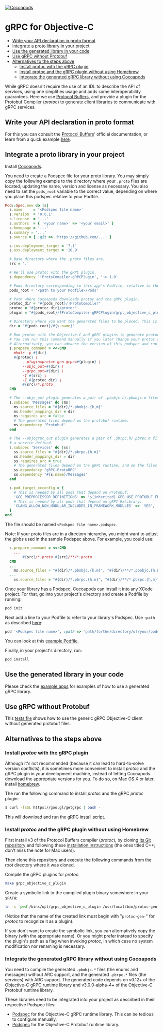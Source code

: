 [![Cocoapods](https://img.shields.io/cocoapods/v/gRPC.svg)](https://cocoapods.org/pods/gRPC)
# gRPC for Objective-C

- [Write your API declaration in proto format](#write-protos)
- [Integrate a proto library in your project](#cocoapods)
- [Use the generated library in your code](#use)
- [Use gRPC without Protobuf](#no-proto)
- [Alternatives to the steps above](#alternatives)
    - [Install protoc with the gRPC plugin](#install)
    - [Install protoc and the gRPC plugin without using Homebrew](#no-homebrew)
    - [Integrate the generated gRPC library without using Cocoapods](#no-cocoapods)

While gRPC doesn't require the use of an IDL to describe the API of services, using one simplifies
usage and adds some interoperability guarantees. Here we use [Protocol Buffers][], and provide a
plugin for the Protobuf Compiler (_protoc_) to generate client libraries to communicate with gRPC
services.

<a name="write-protos"></a>
## Write your API declaration in proto format

For this you can consult the [Protocol Buffers][]' official documentation, or learn from a quick
example [here](https://github.com/grpc/grpc/tree/master/examples#defining-a-service).

<a name="cocoapods"></a>
## Integrate a proto library in your project

Install [Cocoapods](https://cocoapods.org/#install).

You need to create a Podspec file for your proto library. You may simply copy the following example
to the directory where your `.proto` files are located, updating the name, version and license as
necessary. You also need to set the `pods_root` variable to the correct value, depending on where
you place this podspec relative to your Podfile.

```ruby
Pod::Spec.new do |s|
  s.name     = '<Podspec file name>'
  s.version  = '0.0.1'
  s.license  = '...'
  s.authors  = { '<your name>' => '<your email>' }
  s.homepage = '...'
  s.summary = '...'
  s.source = { :git => 'https://github.com/...' }

  s.ios.deployment_target = '7.1'
  s.osx.deployment_target = '10.9'

  # Base directory where the .proto files are.
  src = '.'

  # We'll use protoc with the gRPC plugin.
  s.dependency '!ProtoCompiler-gRPCPlugin', '~> 1.0'

  # Pods directory corresponding to this app's Podfile, relative to the location of this podspec.
  pods_root = '<path to your Podfile>/Pods'

  # Path where Cocoapods downloads protoc and the gRPC plugin.
  protoc_dir = "#{pods_root}/!ProtoCompiler"
  protoc = "#{protoc_dir}/protoc"
  plugin = "#{pods_root}/!ProtoCompiler-gRPCPlugin/grpc_objective_c_plugin"

  # Directory where you want the generated files to be placed. This is an example.
  dir = "#{pods_root}/#{s.name}"

  # Run protoc with the Objective-C and gRPC plugins to generate protocol messages and gRPC clients.
  # You can run this command manually if you later change your protos and need to regenerate.
  # Alternatively, you can advance the version of this podspec and run `pod update`.
  s.prepare_command = <<-CMD
    mkdir -p #{dir}
    #{protoc} \
        --plugin=protoc-gen-grpc=#{plugin} \
        --objc_out=#{dir} \
        --grpc_out=#{dir} \
        -I #{src} \
        -I #{protoc_dir} \
        #{src}/*.proto
  CMD

  # The --objc_out plugin generates a pair of .pbobjc.h/.pbobjc.m files for each .proto file.
  s.subspec 'Messages' do |ms|
    ms.source_files = "#{dir}/*.pbobjc.{h,m}"
    ms.header_mappings_dir = dir
    ms.requires_arc = false
    # The generated files depend on the protobuf runtime.
    ms.dependency 'Protobuf'
  end

  # The --objcgrpc_out plugin generates a pair of .pbrpc.h/.pbrpc.m files for each .proto file with
  # a service defined.
  s.subspec 'Services' do |ss|
    ss.source_files = "#{dir}/*.pbrpc.{h,m}"
    ss.header_mappings_dir = dir
    ss.requires_arc = true
    # The generated files depend on the gRPC runtime, and on the files generated by `--objc_out`.
    ss.dependency 'gRPC-ProtoRPC'
    ss.dependency "#{s.name}/Messages"
  end

  s.pod_target_xcconfig = {
    # This is needed by all pods that depend on Protobuf:
    'GCC_PREPROCESSOR_DEFINITIONS' => '$(inherited) GPB_USE_PROTOBUF_FRAMEWORK_IMPORTS=1',
    # This is needed by all pods that depend on gRPC-RxLibrary:
    'CLANG_ALLOW_NON_MODULAR_INCLUDES_IN_FRAMEWORK_MODULES' => 'YES',
  }
end
```

The file should be named `<Podspec file name>.podspec`.

Note: If your proto files are in a directory hierarchy, you might want to adjust the _globs_ used in
the sample Podspec above. For example, you could use:

```ruby
  s.prepare_command = <<-CMD
    ...
        #{src}/*.proto #{src}/**/*.proto
  CMD
  ...
    ms.source_files = "#{dir}/*.pbobjc.{h,m}", "#{dir}/**/*.pbobjc.{h,m}"
  ...
    ss.source_files = "#{dir}/*.pbrpc.{h,m}", "#{dir}/**/*.pbrpc.{h,m}"
```

Once your library has a Podspec, Cocoapods can install it into any XCode project. For that, go into
your project's directory and create a Podfile by running:

```sh
pod init
```

Next add a line to your Podfile to refer to your library's Podspec. Use `:path` as described
[here](https://guides.cocoapods.org/using/the-podfile.html#using-the-files-from-a-folder-local-to-the-machine):

```ruby
pod '<Podspec file name>', :path => 'path/to/the/directory/of/your/podspec'
```

You can look at this [example Podfile][].

Finally, in your project's directory, run:

```sh
pod install
```

<a name="use"></a>
## Use the generated library in your code

Please check the [example apps][] for examples of how to use a generated gRPC library.

<a name="no-proto"></a>
## Use gRPC without Protobuf

This [tests file](https://github.com/grpc/grpc/tree/master/src/objective-c/tests/GRPCClientTests.m)
shows how to use the generic gRPC Objective-C client without generated protobuf files.

<a name="alternatives"></a>
## Alternatives to the steps above

<a name="install"></a>
### Install _protoc_ with the gRPC plugin

Although it's not recommended (because it can lead to hard-to-solve version conflicts), it is
sometimes more convenient to install _protoc_ and the gRPC plugin in your development machine,
instead of letting Cocoapods download the appropriate versions for you. To do so, on Mac OS X or
later, install [homebrew][].

The run the following command to install _protoc_ and the gRPC _protoc_ plugin:
```sh
$ curl -fsSL https://goo.gl/getgrpc | bash -
```
This will download and run the [gRPC install script][].

<a name="no-homebrew"></a>
### Install _protoc_ and the gRPC plugin without using Homebrew

First install v3 of the Protocol Buffers compiler (_protoc_), by cloning
[its Git repository](https://github.com/google/protobuf) and following these
[installation instructions](https://github.com/google/protobuf#c-installation---unix)
(the ones titled C++; don't miss the note for Mac users).

Then clone this repository and execute the following commands from the root directory where it was
cloned.

Compile the gRPC plugins for _protoc_:
```sh
make grpc_objective_c_plugin
```

Create a symbolic link to the compiled plugin binary somewhere in your `$PATH`:
```sh
ln -s `pwd`/bins/opt/grpc_objective_c_plugin /usr/local/bin/protoc-gen-objcgrpc
```
(Notice that the name of the created link must begin with "`protoc-gen-`" for _protoc_ to recognize
it as a plugin).

If you don't want to create the symbolic link, you can alternatively copy the binary (with the
appropriate name). Or you might prefer instead to specify the plugin's path as a flag when invoking
_protoc_, in which case no system modification nor renaming is necessary.

<a name="no-cocoapods"></a>
### Integrate the generated gRPC library without using Cocoapods

You need to compile the generated `.pbobjc.*` files (the enums and messages) without ARC support,
and the generated `.pbrpc.*` files (the services) with ARC support. The generated code depends on
v0.12+ of the Objective-C gRPC runtime library and v3.0.0-alpha-4+ of the Objective-C Protobuf
runtime library.

These libraries need to be integrated into your project as described in their respective Podspec
files:

* [Podspec](https://github.com/grpc/grpc/blob/master/gRPC.podspec) for the Objective-C gRPC runtime
library. This can be tedious to configure manually.
* [Podspec](https://github.com/google/protobuf/blob/master/Protobuf.podspec) for the
Objective-C Protobuf runtime library.

[Protocol Buffers]:https://developers.google.com/protocol-buffers/
[homebrew]:http://brew.sh
[gRPC install script]:https://raw.githubusercontent.com/grpc/homebrew-grpc/master/scripts/install
[example Podfile]:https://github.com/grpc/grpc/blob/master/examples/objective-c/helloworld/Podfile
[example apps]: https://github.com/grpc/grpc/tree/master/examples/objective-c
